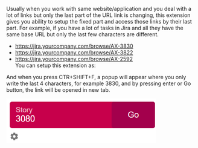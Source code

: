 Usually when you work with same website/application and you deal with a lot of links but only the last part of the URL link is changing, this extension gives you ability to setup the fixed part and access those links by their last part.
For example, if you have a lot of tasks in Jira and all they have the same base URL but only the last few characters are different.

* https://jira.yourcompany.com/browse/AX-3830
* https://jira.yourcompany.com/browse/AX-3822
* https://jira.yourcompany.com/browse/AX-2592  
You can setup this extension as:




And when you press CTR+SHIFT+F, a popup will appear where you only write the last 4 characters, for example 3830, and by pressing enter or Go button, the link will be opened in new tab.

![Sample link](img/taskUrl.png)
